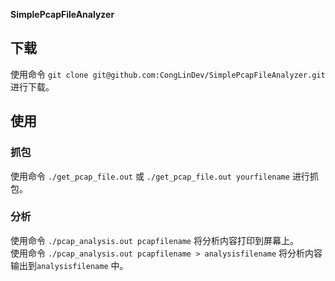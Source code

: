 **SimplePcapFileAnalyzer**

## **下载**
使用命令 `git clone git@github.com:CongLinDev/SimplePcapFileAnalyzer.git` 进行下载。

## **使用**  

### 抓包
使用命令 `./get_pcap_file.out` 或 `./get_pcap_file.out yourfilename` 进行抓包。

### 分析
使用命令 `./pcap_analysis.out pcapfilename` 将分析内容打印到屏幕上。    
使用命令 `./pcap_analysis.out pcapfilename > analysisfilename` 将分析内容输出到`analysisfilename` 中。   